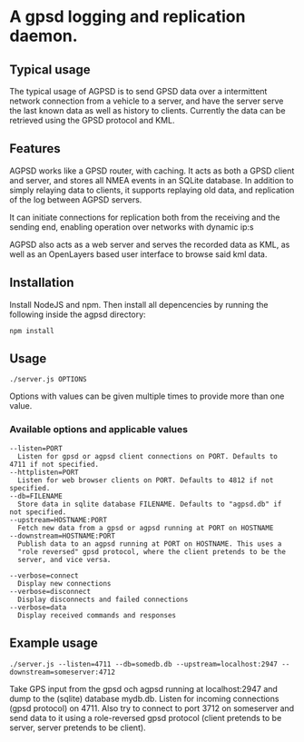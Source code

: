 # A gpsd logging and replication daemon.

## Typical usage

The typical usage of AGPSD is to send GPSD data over a intermittent network connection from a vehicle to a server, and have the server serve the last known data as well as history to clients. Currently the data can be retrieved using the GPSD protocol and KML.

## Features

AGPSD works like a GPSD router, with caching. It acts as both a GPSD client and server, and stores all NMEA events in an SQLite database. In addition to simply relaying data to clients, it supports replaying old data, and replication of the log between AGPSD servers.

It can initiate connections for replication both from the receiving and the sending end, enabling operation over networks with dynamic ip:s

AGPSD also acts as a web server and serves the recorded data as KML, as well as an OpenLayers based user interface to browse said kml data.

## Installation

Install NodeJS and npm. Then install all depencencies by running the
following inside the agpsd directory:

    npm install


## Usage

    ./server.js OPTIONS

Options with values can be given multiple times to provide more than
one value.

### Available options and applicable values

    --listen=PORT
      Listen for gpsd or agpsd client connections on PORT. Defaults to 4711 if not specified.
    --httplisten=PORT
      Listen for web browser clients on PORT. Defaults to 4812 if not specified.
    --db=FILENAME
      Store data in sqlite database FILENAME. Defaults to "agpsd.db" if not specified.
    --upstream=HOSTNAME:PORT
      Fetch new data from a gpsd or agpsd running at PORT on HOSTNAME
    --downstream=HOSTNAME:PORT
      Publish data to an agpsd running at PORT on HOSTNAME. This uses a
      "role reversed" gpsd protocol, where the client pretends to be the
      server, and vice versa.

    --verbose=connect
      Display new connections
    --verbose=disconnect
      Display disconnects and failed connections
    --verbose=data
      Display received commands and responses

## Example usage

    ./server.js --listen=4711 --db=somedb.db --upstream=localhost:2947 --downstream=someserver:4712

Take GPS input from the gpsd och agpsd running at localhost:2947 and
dump to the (sqlite) database mydb.db. Listen for incoming connections
(gpsd protocol) on 4711. Also try to connect to port 3712 on
someserver and send data to it using a role-reversed gpsd protocol
(client pretends to be server, server pretends to be client).
